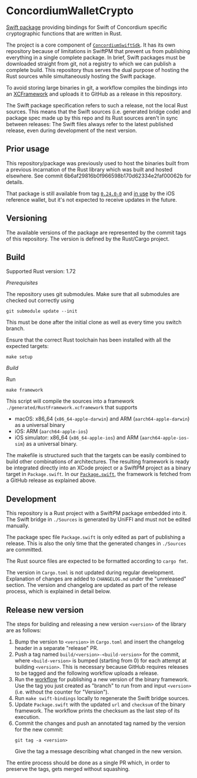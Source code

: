 # ConcordiumWalletCrypto

[Swift package](https://developer.apple.com/documentation/xcode/swift-packages) providing bindings for Swift
of Concordium specific cryptographic functions that are written in Rust.

The project is a core component of [`ConcordiumSwiftSdk`](https://github.com/Concordium/concordium-swift-sdk.git).
It has its own repository because of limitations in SwiftPM
that prevent us from publishing everything in a single complete package.
In brief, Swift packages must be downloaded straight from git,
not a registry to which we can publish a complete build.
This repository thus serves the dual purpose of hosting the Rust sources
while simultaneously hosting the Swift package.

To avoid storing large binaries in git, a workflow compiles the bindings into an
[XCFramework](https://developer.apple.com/documentation/xcode/distributing-binary-frameworks-as-swift-packages)
and uploads it to GitHub as a release in this repository.

The Swift package specification refers to such a release, not the local Rust sources.
This means that the Swift sources (i.e. generated bridge code) and package spec made up by this repo
and its Rust sources aren't in sync between releases:
The Swift files always refer to the latest published release, even during development of the next version.

## Prior usage

This repository/package was previously used to host the binaries built from a previous incarnation of the Rust library
which was built and hosted elsewhere.
See commit 6b6af29816b0f966598b170d62334e2faf00062b for details.

That package is still available from tag
[`0.24.0-0`](https://github.com/Concordium/concordium-wallet-crypto-swift/releases/tag/0.24.0-0) and
[in use](https://github.com/Concordium/concordium-reference-wallet-ios/blob/main/ConcordiumWallet.xcodeproj/project.xcworkspace/xcshareddata/swiftpm/Package.resolved)
by the iOS reference wallet, but it's not expected to receive updates in the future.

## Versioning

The available versions of the package are represented by the commit tags of this repository.
The version is defined by the Rust/Cargo project.

## Build

Supported Rust version: 1.72

*Prerequisites*

The repository uses git submodules. Make sure that all submodules are checked out correctly using

```shell
git submodule update --init
```

This must be done after the initial clone as well as every time you switch branch.

Ensure that the correct Rust toolchain has been installed with all the expected targets:

```shell
make setup
```

*Build*

Run

```shell
make framework
```

This script will compile the sources into a framework `./generated/RustFramework.xcframework` that supports
- macOS: x86_64 (`x86_64-apple-darwin`) and ARM (`aarch64-apple-darwin`) as a universal binary
- iOS: ARM (`aarch64-apple-ios`)
- iOS simulator: x86_64 (`x86_64-apple-ios`) and ARM (`aarch64-apple-ios-sim`) as a universal binary.

The makefile is structured such that the targets can be easily combined to build other combinations of architectures.
The resulting framework is ready be integrated directly into an XCode project or a SwiftPM project as a binary target in `Package.swift`.
In our [`Package.swift`](./Package.swift), the framework is fetched from a GitHub release as explained above.

## Development

This repository is a Rust project with a SwiftPM package embedded into it.
The Swift bridge in `./Sources` is generated by UniFFI and must not be edited manually.

The package spec file `Package.swift` is only edited as part of publishing a release.
This is also the only time that the generated changes in `./Sources` are committed.

The Rust source files are expected to be formatted according to `cargo fmt`.

The version in `Cargo.toml` is not updated during regular development.
Explanation of changes are added to `CHANGELOG.md` under the "unreleased" section.
The version and changelog are updated as part of the release process,
which is explained in detail below.

## Release new version

The steps for building and releasing a new version `<version>` of the library are as follows:

1. Bump the version to `<version>` in `Cargo.toml` and insert the changelog header in a separate "release" PR.
2. Push a tag named `build/<version>-<build-version>` for the commit,
   where `<build-version>` is bumped (starting from 0) for each attempt at building `<version>`.
   This is necessary because GitHub requires releases to be tagged and the following workflow uploads a release.
3. Run the [workflow](./.github/workflows/publish-framework.yml) for publishing a new version of the binary framework.
   Use the tag you just created as "branch" to run from and input `<version>` (i.e. without the counter for "Version").
4. Run `make swift-bindings` locally to regenerate the Swift bridge sources.
5. Update `Package.swift` with the updated `url` and `checksum` of the binary framework.
   The workflow prints the checksum as the last step of its execution.
6. Commit the changes and push an annotated tag named by the version for the new commit:
   ```shell
   git tag -a <version>
   ```
   Give the tag a message describing what changed in the new version.

The entire process should be done as a single PR which,
in order to preserve the tags, gets merged without squashing.
